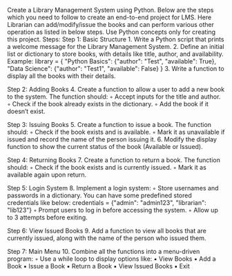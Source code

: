 Create a Library Management System using Python. Below are the steps which you need to follow to create an end-to-end project for LMS. Here Librarian can add/modify/issue the books and can perform various other operation as listed in below steps. 
Use Python concepts only for creating this project.
Steps:
Step 1: Basic Structure
    1. Write a Python script that prints a welcome message for the Library Management System.
    2. Define an initial list or dictionary to store books, with details like title, author, and availability.
Example:
library = {
    "Python Basics": {"author": "Test", "available": True},
    "Data Science": {"author": "Test1", "available": False}
}
    3. Write a function to display all the books with their details.

Step 2: Adding Books
    4. Create a function to allow a user to add a new book to the system. The function should:
        ◦ Accept inputs for the title and author.
        ◦ Check if the book already exists in the dictionary.
        ◦ Add the book if it doesn’t exist.

Step 3: Issuing Books
    5. Create a function to issue a book. The function should:
        ◦ Check if the book exists and is available.
        ◦ Mark it as unavailable if issued and record the name of the person issuing it.
    6. Modify the display function to show the current status of the book (Available or Issued).

Step 4: Returning Books
    7. Create a function to return a book. The function should:
        ◦ Check if the book exists and is currently issued.
        ◦ Mark it as available again upon return.

Step 5: Login System
    8. Implement a login system:
        ◦ Store usernames and passwords in a dictionary. You can have some predefined stored credentials like below:
credentials = {"admin": "admin123", "librarian": "lib123"}
        ◦ Prompt users to log in before accessing the system.
        ◦ Allow up to 3 attempts before exiting.

Step 6: View Issued Books
    9. Add a function to view all books that are currently issued, along with the name of the person who issued them.

Step 7: Main Menu
    10. Combine all the functions into a menu-driven program:
        ◦ Use a while loop to display options like:
            ▪ View Books
            ▪ Add a Book
            ▪ Issue a Book
            ▪ Return a Book
            ▪ View Issued Books
            ▪ Exit